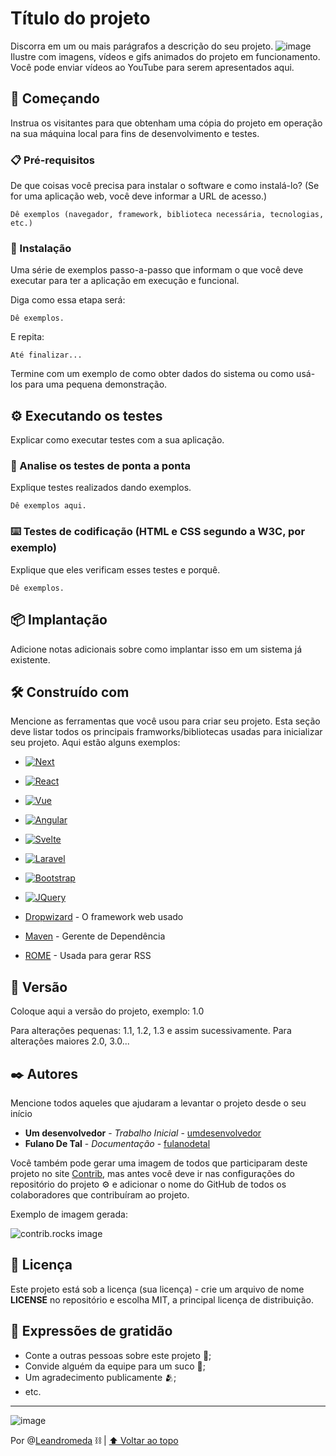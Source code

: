 <a id="readme-top"></a>

# Título do projeto

Discorra em um ou mais parágrafos a descrição do seu projeto.
![image](https://github.com/user-attachments/assets/862ff270-0475-4fad-ac62-91cdb7d69ed4)<br>
Ilustre com imagens, vídeos e gifs animados do projeto em funcionamento. Você pode enviar vídeos ao YouTube para serem apresentados aqui.

## 🚀 Começando

Instrua os visitantes para que obtenham uma cópia do projeto em operação na sua máquina local para fins de desenvolvimento e testes.

### 📋 Pré-requisitos

De que coisas você precisa para instalar o software e como instalá-lo? (Se for uma aplicação web, você deve informar a URL de acesso.)

```
Dê exemplos (navegador, framework, biblioteca necessária, tecnologias, etc.)
```

### 🔧 Instalação

Uma série de exemplos passo-a-passo que informam o que você deve executar para ter a aplicação em execução e funcional.

Diga como essa etapa será:

```
Dê exemplos.
```

E repita:

```
Até finalizar...
```

Termine com um exemplo de como obter dados do sistema ou como usá-los para uma pequena demonstração.

<!-- Note que você pode colocar trechos de código e comandos para cópia aos visitantes. -->

## ⚙️ Executando os testes

Explicar como executar testes com a sua aplicação.

### 🔩 Analise os testes de ponta a ponta

Explique testes realizados dando exemplos.

```
Dê exemplos aqui.
```

### ⌨️ Testes de codificação (HTML e CSS segundo a W3C, por exemplo)

Explique que eles verificam esses testes e porquê.

```
Dê exemplos.
```

## 📦 Implantação

Adicione notas adicionais sobre como implantar isso em um sistema já existente.

## 🛠️ Construído com

Mencione as ferramentas que você usou para criar seu projeto. Esta seção deve listar todos os principais framworks/bibliotecas usadas para inicializar seu projeto. Aqui estão alguns exemplos:

* [![Next][Next.js]][Next-url]
* [![React][React.js]][React-url]
* [![Vue][Vue.js]][Vue-url]
* [![Angular][Angular.io]][Angular-url]
* [![Svelte][Svelte.dev]][Svelte-url]
* [![Laravel][Laravel.com]][Laravel-url]
* [![Bootstrap][Bootstrap.com]][Bootstrap-url]
* [![JQuery][JQuery.com]][JQuery-url]

* [Dropwizard](http://www.dropwizard.io/1.0.2/docs/) - O framework web usado
* [Maven](https://maven.apache.org/) - Gerente de Dependência
* [ROME](https://rometools.github.io/rome/) - Usada para gerar RSS

## 📌 Versão

Coloque aqui a versão do projeto, exemplo: 1.0

Para alterações pequenas: 1.1, 1.2, 1.3 e assim sucessivamente.
Para alterações maiores 2.0, 3.0...

## ✒️ Autores

Mencione todos aqueles que ajudaram a levantar o projeto desde o seu início

* **Um desenvolvedor** - *Trabalho Inicial* - [umdesenvolvedor](https://github.com/linkParaPerfil)
* **Fulano De Tal** - *Documentação* - [fulanodetal](https://github.com/linkParaPerfil)

Você também pode gerar uma imagem de todos que participaram deste projeto no site [Contrib](https://contrib.rocks/), mas antes você deve ir nas configurações do repositório do projeto ⚙️ e adicionar o nome do GitHub de todos os colaboradores que contribuíram ao projeto.

Exemplo de imagem gerada:

<img src="https://contrib.rocks/image?repo=othneildrew/Best-README-Template" alt="contrib.rocks image" />

## 📄 Licença

Este projeto está sob a licença (sua licença) - crie um arquivo de nome **LICENSE** no repositório e escolha MIT, a principal licença de distribuição.

## 🎁 Expressões de gratidão

* Conte a outras pessoas sobre este projeto 📢;
* Convide alguém da equipe para um suco 🥤;
* Um agradecimento publicamente 🫂;
* etc.


---
![image](https://static.wikia.nocookie.net/saintseya/images/1/10/Corrente_de_Andr%C3%B4meda.gif/revision/latest/scale-to-width-down/202?cb=20150629040018&path-prefix=pt)

Por @[Leandromeda](https://github.com/Leandromeda/) ⛓️ | <a href="#readme-top">⬆️ Voltar ao topo</a>


<!-- Associação de links e imagens dos frameworkas apresentados na seção "Construído com" -->

[Next.js]: https://img.shields.io/badge/next.js-000000?style=for-the-badge&logo=nextdotjs&logoColor=white
[Next-url]: https://nextjs.org/
[React.js]: https://img.shields.io/badge/React-20232A?style=for-the-badge&logo=react&logoColor=61DAFB
[React-url]: https://reactjs.org/
[Vue.js]: https://img.shields.io/badge/Vue.js-35495E?style=for-the-badge&logo=vuedotjs&logoColor=4FC08D
[Vue-url]: https://vuejs.org/
[Angular.io]: https://img.shields.io/badge/Angular-DD0031?style=for-the-badge&logo=angular&logoColor=white
[Angular-url]: https://angular.io/
[Svelte.dev]: https://img.shields.io/badge/Svelte-4A4A55?style=for-the-badge&logo=svelte&logoColor=FF3E00
[Svelte-url]: https://svelte.dev/
[Laravel.com]: https://img.shields.io/badge/Laravel-FF2D20?style=for-the-badge&logo=laravel&logoColor=white
[Laravel-url]: https://laravel.com
[Bootstrap.com]: https://img.shields.io/badge/Bootstrap-563D7C?style=for-the-badge&logo=bootstrap&logoColor=white
[Bootstrap-url]: https://getbootstrap.com
[JQuery.com]: https://img.shields.io/badge/jQuery-0769AD?style=for-the-badge&logo=jquery&logoColor=white
[JQuery-url]: https://jquery.com 


